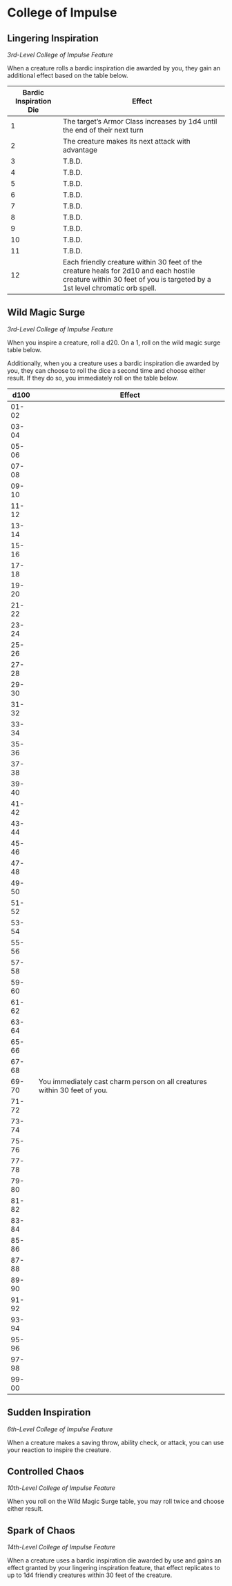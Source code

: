 # College of Impulse

## Lingering Inspiration

*3rd-Level College of Impulse Feature*

When a creature rolls a bardic inspiration die awarded by you, they gain an additional effect based on the table below.

| Bardic Inspiration Die | Effect |
|---|---|
| 1 | The target’s Armor Class increases by 1d4 until the end of their next turn |
| 2 | The creature makes its next attack with advantage |
| 3 | T.B.D. |
| 4 | T.B.D. |
| 5 | T.B.D. |
| 6 | T.B.D. |
| 7 | T.B.D. |
| 8 | T.B.D. |
| 9 | T.B.D. |
| 10 | T.B.D. |
| 11 | T.B.D. |
| 12 | Each friendly creature within 30 feet of the creature heals for 2d10 and each hostile creature within 30 feet of you is targeted by a 1st level chromatic orb spell. |

## Wild Magic Surge

*3rd-Level College of Impulse Feature*

When you inspire a creature, roll a d20. On a 1, roll on the wild magic surge table below.

Additionally, when you a creature uses a bardic inspiration die awarded by you, they can choose to roll the dice a second time and choose either result. If they do so, you immediately roll on the table below.

| d100 | Effect |
|---|---|
| 01-02 |  |
| 03-04 |  |
| 05-06 |  |
| 07-08 |  |
| 09-10 |  |
| 11-12 |  |
| 13-14 |  |
| 15-16 |  |
| 17-18 |  |
| 19-20 |  |
| 21-22 |  |
| 23-24 |  |
| 25-26 |  |
| 27-28 |  |
| 29-30 |  |
| 31-32 |  |
| 33-34 |  |
| 35-36 |  |
| 37-38 |  |
| 39-40 |  |
| 41-42 |  |
| 43-44 |  |
| 45-46 |  |
| 47-48 |  |
| 49-50 |  |
| 51-52 |  |
| 53-54 |  |
| 55-56 |  |
| 57-58 |  |
| 59-60 |  |
| 61-62 |  |
| 63-64 |  |
| 65-66 |  |
| 67-68 |  |
| 69-70 | You immediately cast charm person on all creatures within 30 feet of you. |
| 71-72 |  |
| 73-74 |  |
| 75-76 |  |
| 77-78 |  |
| 79-80 |  |
| 81-82 |  |
| 83-84 |  |
| 85-86 |  |
| 87-88 |  |
| 89-90 |  |
| 91-92 |  |
| 93-94 |  |
| 95-96 |  |
| 97-98 |  |
| 99-00 |  |

## Sudden Inspiration

*6th-Level College of Impulse Feature*

When a creature makes a saving throw, ability check, or attack, you can use your reaction to inspire the creature. 

## Controlled Chaos

*10th-Level College of Impulse Feature*

When you roll on the Wild Magic Surge table, you may roll twice and choose either result.

## Spark of Chaos

*14th-Level College of Impulse Feature*

When a creature uses a bardic inspiration die awarded by use and gains an effect granted by your lingering inspiration feature, that effect replicates to up to 1d4 friendly creatures within 30 feet of the creature.